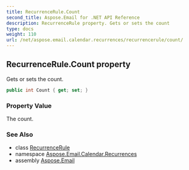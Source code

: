 ```yaml
---
title: RecurrenceRule.Count
second_title: Aspose.Email for .NET API Reference
description: RecurrenceRule property. Gets or sets the count
type: docs
weight: 110
url: /net/aspose.email.calendar.recurrences/recurrencerule/count/
---
```

## RecurrenceRule.Count property

Gets or sets the count.

```csharp
public int Count { get; set; }
```

### Property Value

The count.

### See Also

* class [RecurrenceRule](../)
* namespace [Aspose.Email.Calendar.Recurrences](../../recurrencerule/)
* assembly [Aspose.Email](../../../)


